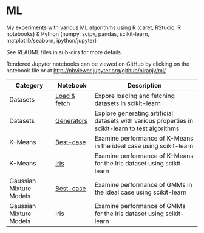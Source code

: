 # ML 
My experiments with various ML algorithms using R (caret, RStudio, R notebooks) & Python (numpy, scipy, pandas, scikit-learn, matplotlib/seaborn, ipython/jupyter) 

See README files in sub-dirs for more details

Rendered Jupyter notebooks can be viewed on GitHub by clicking on the notebook file or at http://nbviewer.jupyter.org/github/niranjv/ml/

Category | Notebook | Description 
---| --- | ---
Datasets | [Load & fetch](https://github.com/niranjv/ml/blob/master/Datasets/load_fetch.ipynb) | Expore loading and fetching datasets in scikit-learn
Datasets | [Generators](https://github.com/niranjv/ml/blob/master/Datasets/generators.ipynb) | Explore generating artificial datasets with various properties in scikit-learn to test algorithms
K-Means | [Best-case](https://github.com/niranjv/ml/blob/master/KMeans/best-case.ipynb) | Examine performance of K-Means in the ideal case using scikit-learn
K-Means | [Iris](https://github.com/niranjv/ml/blob/master/KMeans/iris.ipynb) | Examine performance of K-Means for the Iris dataset using scikit-learn
Gaussian Mixture Models | [Best-case](https://github.com/niranjv/ml/blob/master/GMM/best-case.ipynb) | Examine performance of GMMs in the ideal case using scikit-learn
Gaussian Mixture Models | Iris | Examine performance of GMMs for the Iris dataset using scikit-learn
 
